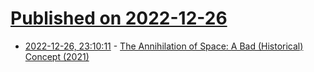 # [Published on 2022-12-26](index.md)

* [2022-12-26, 23:10:11](https://news.ycombinator.com/item?id=34142965) - [The Annihilation of Space: A Bad (Historical) Concept (2021)](https://www.cambridge.org/core/journals/historical-journal/article/annihilation-of-space-a-bad-historical-concept/4F468F5C4AC58E18836E0C2EC4318DF6)
